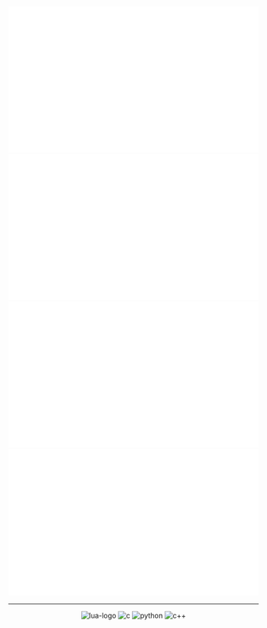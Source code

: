  
<div align="center">
<a href="https://github.com/Altaro97/github-stats#gh-dark-mode-only">
<img src="https://github.com/Altaro97/github-stats/blob/master/generated/overview.svg#gh-dark-mode-only" />
<img src="https://github.com/Altaro97/github-stats/blob/master/generated/languages.svg#gh-dark-mode-only" />
</a>
<a href="https://github.com/Altaro97/github-stats#gh-light-mode-only">
<img src="https://github.com/Altaro97/github-stats/blob/master/generated/overview.svg#gh-dark-mode-only#gh-light-mode-only" />
<img src="https://github.com/Altaro97/github-stats/blob/master/generated/languages.svg#gh-dark-mode-only#gh-light-mode-only" />
</a> 
</div>

---
<div align="center">

![lua-logo](https://user-images.githubusercontent.com/102146744/222512785-d01bb994-f2b2-4332-b81d-21076dd44970.png)
![c](https://user-images.githubusercontent.com/102146744/222512430-fd51c0e7-4b83-4ecf-843f-b318e25cc0cd.png)
![python](https://user-images.githubusercontent.com/102146744/222512439-f00d29e9-5fca-48ee-b6c2-438d2d4ce2f8.png)
![c++](https://user-images.githubusercontent.com/102146744/222512447-07d74508-4f57-4c1c-aba3-a99b96b9b89d.png)
  
</div>




